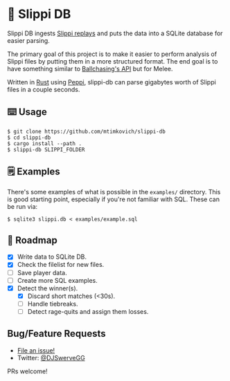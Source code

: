 # 🐸 Slippi DB

Slippi DB ingests [Slippi replays][slippi] and puts the data into a SQLite database for easier parsing.

The primary goal of this project is to make it easier to perform analysis of Slippi files by putting them in a more structured format. The end goal is to have something similar to [Ballchasing's API][ballchasing] but for Melee.

Written in [Rust][rust] using [Peppi][peppi], slippi-db can parse gigabytes worth of Slippi files in a couple seconds.

## ⌨️ Usage

```shell
$ git clone https://github.com/mtimkovich/slippi-db
$ cd slippi-db
$ cargo install --path .
$ slippi-db SLIPPI_FOLDER
```

## 🗒️ Examples

There's some examples of what is possible in the `examples/` directory. This is good starting point, especially if you're not familiar with SQL. These can be run via:

```shell
$ sqlite3 slippi.db < examples/example.sql
```

## 🚧 Roadmap

- [x] Write data to SQLite DB.
- [x] Check the filelist for new files.
- [ ] Save player data.
- [ ] Create more SQL examples.
- [x] Detect the winner(s).
  - [x] Discard short matches (<30s).
  - [ ] Handle tiebreaks.
  - [ ] Detect rage-quits and assign them losses.

## Bug/Feature Requests

* [File an issue!](https://github.com/mtimkovich/slippi-db/issues)
* Twitter: [@DJSwerveGG][twitter]

PRs welcome!

[slippi]: https://github.com/project-slippi/slippi-wiki/blob/master/SPEC.md
[peppi]: https://github.com/hohav/peppi
[rust]: https://www.rust-lang.org/
[ballchasing]: https://ballchasing.com/doc/api#replays-replays-get
[twitter]: https://twitter.com/DJSwerveGG
